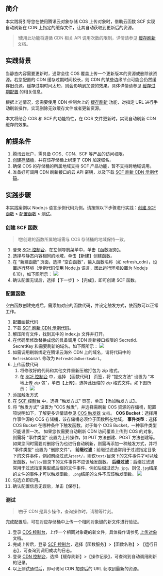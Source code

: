 ## 简介
本实践将引导您在使用腾讯云对象存储 COS 上传对象时，借助云函数 SCF 实现自动刷新在 CDN 上指定的缓存文件，让其自动获取到更新后的资源。

>!使用此功能将遵循 CDN 相关 API 调用次数的限制，详情请参见 [缓存刷新](https://cloud.tencent.com/document/product/228/6299#url-.E5.88.B7.E6.96.B0) 文档。

## 实践背景

当静态内容需要更新时，通常会往 COS 覆盖上传一个更新版本的资源或删除该资源。若您配置的 CDN 缓存过期时间较长，则 CDN 的某些边缘节点可能会仍然缓存旧资源。缓存过期时间太短，则会影响到加速的效果。具体详情请参见 [缓存过期配置](https://cloud.tencent.com/document/product/228/6290) 的相关信息。

根据上述情况，您需要使用 CDN 控制台上的 [缓存刷新](https://cloud.tencent.com/document/product/228/6299) 功能，对指定 URL 进行手动刷新操作，实现删除无效缓存文件或者更新资源。

本文将结合 COS 和 SCF 的功能特性，在 COS 文件更新时，实现自动刷新 CDN 缓存的效果。

## 前提条件

1. 腾讯云账户，需具备 COS、CDN、SCF 等产品的访问权限。
2. [创建存储桶](https://cloud.tencent.com/document/product/436/13309)，并在该存储桶上绑定了 CDN 加速域名。
3. 确保 COS 的存储桶的所属地域支持 SCF 产品功能，暂不支持跨地域调用。
4. 准备好可调用 CDN 刷新接口的云 API 密钥，以及下载 [SCF 刷新 CDN 示例代码](https://main.qcloudimg.com/raw/757b646eb68e9b9a5b2fc4bf0fed2492/scf_about_cdn_refresh.zip)。

## 实践步骤

本实践案例以 Node.js 语言示例代码为例。请按照以下步骤进行实践：[创建 SCF 函数](#step1) > [配置函数](#step2) > [测试](#step3)。


<span id="step1"></span>
### 创建 SCF 函数
>!您创建的函数所属地域需与 COS 存储桶的地域保持一致。

1. 登录 [SCF 控制台](https://console.cloud.tencent.com/scf/)，在左侧导航菜单中，单击【函数服务】。
2. 选择与静态内容相同的地域，单击【新建】创建函数。
3. 在 “新建函数” 页面，选择 “空白函数”，输入函数名称（如 refresh_cdn），设置运行环境（示例代码使用 Node.js 语言，因此运行环境设置为 Nodejs 6.10），如下图所示：
![](https://main.qcloudimg.com/raw/ce9f203ae9b15be8924b6566bceacd69.png)
4. 确认配置无误后，选择【下一步】>【完成】，即可创建 SCF 函数。

<span id="step2"></span>
### 配置函数

空白函数创建完成后，需添加对应的函数代码，并设定触发方式，使函数可以正常工作。

1. 配置函数代码
 1. 下载  [SCF 刷新 CDN 示例代码](https://main.qcloudimg.com/raw/757b646eb68e9b9a5b2fc4bf0fed2492/scf_about_cdn_refresh.zip)。
 2. 解压所有文件，找到其中的 index.js 文件并打开。
 3. 在代码里修改替换成您的具备调用 CDN 刷新接口权限的 SecretId、SecretKey 和需要刷新的域名。如下图所示：
![](https://main.qcloudimg.com/raw/b2b0eba560e3229fc402490f0737712b.png)
 4. 如需调用刷新绑定在腾讯云海外 CDN 上的域名，请将代码中的 `RefreshCdnUrl` 修改为 `RefreshCdnOverSeaUrl`。
2. 上传函数代码
	1. 将修改好的代码和其他文件重新压缩打包为 zip 格式。
	2. 在 [SCF 控制台](https://console.cloud.tencent.com/scf/) 中，选择 【函数代码】 页签，将 "提交方法" 设置为 "本地上传 zip 包"，单击【上传】，选择此压缩的 zip 格式文件。如下图所示：
![](https://main.qcloudimg.com/raw/0ff4e9179051ae3589ac193a7390da29.png)
3. 添加触发方式
 1. 在 [SCF 控制台](https://console.cloud.tencent.com/scf/) 中，选择 "触发方式" 页签，单击【添加触发方式】。
 2. 将 “触发方式” 设置为  "COS 触发"，并选择需刷新 COS 资源的存储桶，配置项说明如下，了解更多详情请参见 [COS 触发器](https://cloud.tencent.com/document/product/583/9707) 文档。 
**COS Bucket**：选择用作事件源的 COS 存储桶，该存储桶必须位于函数所在地域。
**事件类型**：选择 COS Bucket 在哪种条件下触发函数。对于每个 COS Bucket，一种事件类型只能设置一次。
如果您仅需要自动刷新 CDN 访问覆盖上传到 COS 的对象，则需将 "事件类型" 设置为上传操作，如 PUT 方法创建、POST 方法创建等。
如果您同时需要对删除行为也进行自动刷新，则需再添加一种触发方式，并将 "事件类型" 设置为 "删除文件"。
**前缀过滤**：前缀过滤通常用于过滤指定目录下的文件事件，例如前缀过滤为`test/`，则仅`test/`目录下的文件事件才可以触发函数，`hello/`目录下的文件事件不应该触发函数。
**后缀过滤**：后缀过滤通常用于过滤指定类型或后缀的文件事件，例如后缀过滤为`.jpg`，则仅`.jpg`结尾的文件的事件才可以触发函数，`.png`结尾的文件不应该触发函数。
![](https://main.qcloudimg.com/raw/e0bd1dcfd41d0102b0eb4207c9517057.png)
 3. 勾选立即启用。
 4. 确认配置信息无误后，单击【保存】。


<span id="step3"></span>
### 测试
>!由于 CDN 是异步操作，查询操作时，请稍等片刻。

完成配置后，可在对应存储桶中上传一个相同对象键的新文件进行验证。
1. 登录 [COS 控制台](https://console.cloud.tencent.com/cos5)，上传一个相同对象键的新文件，具体操作请参见 [上传对象](https://cloud.tencent.com/document/product/436/13321) 文档。
2. 完成上传后，登录 [SCF 控制台](https://console.cloud.tencent.com/scf/)，选择【函数服务】>【函数名称】> 【运行日志】，可查询到调用成功的日志。
3. 登录 [CDN 控制台](https://console.cloud.tencent.com/cdn)，选择【缓存刷新】>【操作记录】，可查询到自动调用刷新的记录。
4. 以上测试通过后，即可访问 CDN 加速后的 URL 获取到最新的资源。
